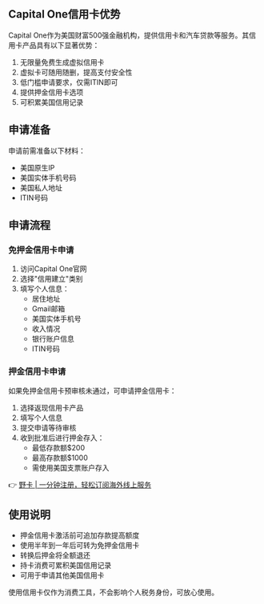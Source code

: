 ## Capital One信用卡优势

Capital One作为美国财富500强金融机构，提供信用卡和汽车贷款等服务。其信用卡产品具有以下显著优势：

1. 无限量免费生成虚拟信用卡
2. 虚拟卡可随用随删，提高支付安全性
3. 低门槛申请要求，仅需ITIN即可
4. 提供押金信用卡选项
5. 可积累美国信用记录

## 申请准备

申请前需准备以下材料：

- 美国原生IP
- 美国实体手机号码
- 美国私人地址
- ITIN号码

## 申请流程

### 免押金信用卡申请

1. 访问Capital One官网
2. 选择"信用建立"类别
3. 填写个人信息：
   - 居住地址
   - Gmail邮箱
   - 美国实体手机号
   - 收入情况
   - 银行账户信息
   - ITIN号码

### 押金信用卡申请

如果免押金信用卡预审核未通过，可申请押金信用卡：

1. 选择返现信用卡产品
2. 填写个人信息
3. 提交申请等待审核
4. 收到批准后进行押金存入：
   - 最低存款额$200
   - 最高存款额$1000
   - 需使用美国支票账户存入

👉 [野卡 | 一分钟注册，轻松订阅海外线上服务](https://bit.ly/bewildcard)

## 使用说明

- 押金信用卡激活前可追加存款提高额度
- 使用半年到一年后可转为免押金信用卡
- 转换后押金将全额退还
- 持卡消费可累积美国信用记录
- 可用于申请其他美国信用卡

使用信用卡仅作为消费工具，不会影响个人税务身份，可放心使用。